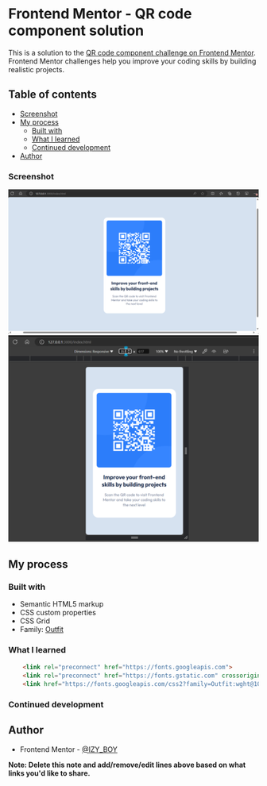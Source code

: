# Frontend Mentor - QR code component solution

This is a solution to the [QR code component challenge on Frontend Mentor](https://www.frontendmentor.io/challenges/qr-code-component-iux_sIO_H). Frontend Mentor challenges help you improve your coding skills by building realistic projects. 

## Table of contents

  - [Screenshot](#screenshot)
- [My process](#my-process)
  - [Built with](#built-with)
  - [What I learned](#what-i-learned)
  - [Continued development](#continued-development)
- [Author](#author)

### Screenshot

![](images/Screenshot-desktop-view.png)
![](images/Screenshot-mobile-view.png)

## My process

### Built with

- Semantic HTML5 markup
- CSS custom properties
- CSS Grid
- Family: [Outfit](https://fonts.google.com/specimen/Outfit)


### What I learned


```html
    <link rel="preconnect" href="https://fonts.googleapis.com">
    <link rel="preconnect" href="https://fonts.gstatic.com" crossorigin>
    <link href="https://fonts.googleapis.com/css2?family=Outfit:wght@100..900&display=swap" rel="stylesheet">
```

### Continued development


## Author

- Frontend Mentor - [@IZY_BOY](https://www.frontendmentor.io/profile/IZY_BOY)

**Note: Delete this note and add/remove/edit lines above based on what links you'd like to share.**
